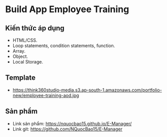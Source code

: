 # Build App Employee Training

## Kiến thức áp dụng
- HTML/CSS.
- Loop statements, condition statements, function.
- Array.
- Object.
- Local Storage.

## Template
- https://think360studio-media.s3.ap-south-1.amazonaws.com/portfolio-new/employee-training-aod.jpg

## Sản phẩm
- Link sản phẩm: https://nquocbao15.github.io/E-Manager/
- Link git: https://github.com/NQuocBao15/E-Manager